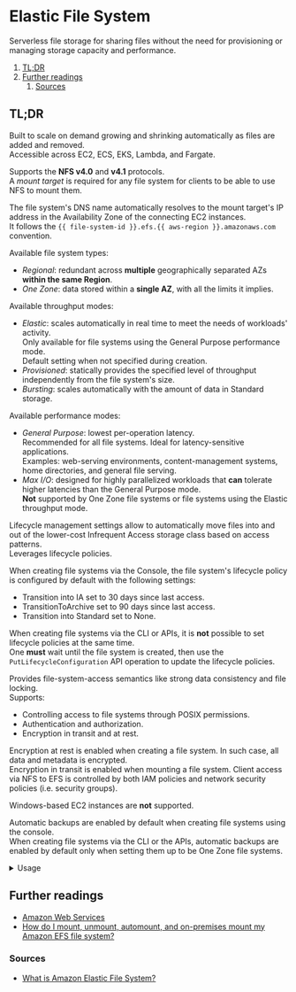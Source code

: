 # Elastic File System

Serverless file storage for sharing files without the need for provisioning or managing storage capacity and
performance.

1. [TL;DR](#tldr)
1. [Further readings](#further-readings)
   1. [Sources](#sources)

## TL;DR

Built to scale on demand growing and shrinking automatically as files are added and removed.<br/>
Accessible across EC2, ECS, EKS, Lambda, and Fargate.

Supports the **NFS v4.0** and **v4.1** protocols.<br/>
A _mount target_ is required for any file system for clients to be able to use NFS to mount them.

The file system's DNS name automatically resolves to the mount target's IP address in the Availability Zone of the
connecting EC2 instances.<br/>
It follows the `{{ file-system-id }}.efs.{{ aws-region }}.amazonaws.com` convention.

Available file system types:

- _Regional_: redundant across **multiple** geographically separated AZs **within the same Region**.
- _One Zone_: data stored within a **single AZ**, with all the limits it implies.

Available throughput modes:

- _Elastic_: scales automatically in real time to meet the needs of workloads' activity.<br/>
  Only available for file systems using the General Purpose performance mode.<br/>
  Default setting when not specified during creation.
- _Provisioned_: statically provides the specified level of throughput independently from the file system's size.
- _Bursting_: scales automatically with the amount of data in Standard storage.

Available performance modes:

- _General Purpose_: lowest per-operation latency.<br/>
  Recommended for all file systems. Ideal for latency-sensitive applications.<br/>
  Examples: web-serving environments, content-management systems, home directories, and general file serving.
- _Max I/O_: designed for highly parallelized workloads that **can** tolerate higher latencies than the General Purpose
  mode.<br/>
  **Not** supported by One Zone file systems or file systems using the Elastic throughput mode.

Lifecycle management settings allow to automatically move files into and out of the lower-cost Infrequent Access storage
class based on access patterns.<br/>
Leverages lifecycle policies.

When creating file systems via the Console, the file system's lifecycle policy is configured by default with the
following settings:

- Transition into IA set to 30 days since last access.
- TransitionToArchive set to 90 days since last access.
- Transition into Standard set to None.

When creating file systems via the CLI or APIs, it is **not** possible to set lifecycle policies at the same time.<br/>
One **must** wait until the file system is created, then use the `PutLifecycleConfiguration` API operation to update the
lifecycle policies.

Provides file-system-access semantics like strong data consistency and file locking.<br/>
Supports:

- Controlling access to file systems through POSIX permissions.
- Authentication and authorization.
- Encryption in transit and at rest.

Encryption at rest is enabled when creating a file system. In such case, all data and metadata is encrypted.<br/>
Encryption in transit is enabled when mounting a file system. Client access via NFS to EFS is controlled by both IAM
policies and network security policies (i.e. security groups).

Windows-based EC2 instances are **not** supported.

Automatic backups are enabled by default when creating file systems using the console.<br/>
When creating file systems via the CLI or the APIs, automatic backups are enabled by default only when setting them up
to be One Zone file systems.

<details>
  <summary>Usage</summary>

```sh
# Get mount targets' information.
aws efs describe-mount-targets --query 'MountTargets[]' --file-system-id 'fs-0123456789abcdef0'

# Get mount targets' IP address.
aws efs describe-mount-targets --query 'MountTargets[].IpAddress' --file-system-id 'fs-0123456789abcdef0'
aws efs describe-mount-targets --query 'MountTargets[].IpAddress' --mount-target-id 'fsmt-0123456789abcdef0'

# Mount volumes.
mount -t 'nfs' -o 'nfsvers=4.0,rsize=1048576,wsize=1048576,hard,timeo=600,retrans=2,noresvport' \
  'fs-0123456789abcdef0.efs.eu-west-1.amazonaws.com:/' "$HOME/efs"
```

</details>

## Further readings

- [Amazon Web Services]
- [How do I mount, unmount, automount, and on-premises mount my Amazon EFS file system?]

### Sources

- [What is Amazon Elastic File System?]

<!--
  Reference
  ═╬═Time══
  -->

<!-- In-article sections -->
<!-- Knowledge base -->
[amazon web services]: README.md

<!-- Files -->
<!-- Upstream -->
[how do i mount, unmount, automount, and on-premises mount my amazon efs file system?]: https://repost.aws/knowledge-center/efs-mount-automount-unmount-steps
[what is amazon elastic file system?]: https://docs.aws.amazon.com/efs/latest/ug/whatisefs.html

<!-- Others -->
